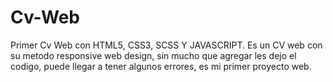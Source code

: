 # Cv-Web
Primer Cv Web con HTML5, CSS3, SCSS Y JAVASCRIPT.
Es un CV web con su metodo responsive web design, sin mucho que agregar les dejo el codigo, puede llegar a tener algunos errores, es mi primer proyecto web.
